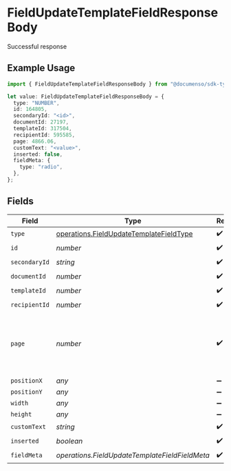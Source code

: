 # FieldUpdateTemplateFieldResponseBody

Successful response

## Example Usage

```typescript
import { FieldUpdateTemplateFieldResponseBody } from "@documenso/sdk-typescript/models/operations";

let value: FieldUpdateTemplateFieldResponseBody = {
  type: "NUMBER",
  id: 164805,
  secondaryId: "<id>",
  documentId: 27197,
  templateId: 317504,
  recipientId: 595585,
  page: 4866.06,
  customText: "<value>",
  inserted: false,
  fieldMeta: {
    type: "radio",
  },
};
```

## Fields

| Field                                                                                              | Type                                                                                               | Required                                                                                           | Description                                                                                        |
| -------------------------------------------------------------------------------------------------- | -------------------------------------------------------------------------------------------------- | -------------------------------------------------------------------------------------------------- | -------------------------------------------------------------------------------------------------- |
| `type`                                                                                             | [operations.FieldUpdateTemplateFieldType](../../models/operations/fieldupdatetemplatefieldtype.md) | :heavy_check_mark:                                                                                 | N/A                                                                                                |
| `id`                                                                                               | *number*                                                                                           | :heavy_check_mark:                                                                                 | N/A                                                                                                |
| `secondaryId`                                                                                      | *string*                                                                                           | :heavy_check_mark:                                                                                 | N/A                                                                                                |
| `documentId`                                                                                       | *number*                                                                                           | :heavy_check_mark:                                                                                 | N/A                                                                                                |
| `templateId`                                                                                       | *number*                                                                                           | :heavy_check_mark:                                                                                 | N/A                                                                                                |
| `recipientId`                                                                                      | *number*                                                                                           | :heavy_check_mark:                                                                                 | N/A                                                                                                |
| `page`                                                                                             | *number*                                                                                           | :heavy_check_mark:                                                                                 | The page number of the field on the document. Starts from 1.                                       |
| `positionX`                                                                                        | *any*                                                                                              | :heavy_minus_sign:                                                                                 | N/A                                                                                                |
| `positionY`                                                                                        | *any*                                                                                              | :heavy_minus_sign:                                                                                 | N/A                                                                                                |
| `width`                                                                                            | *any*                                                                                              | :heavy_minus_sign:                                                                                 | N/A                                                                                                |
| `height`                                                                                           | *any*                                                                                              | :heavy_minus_sign:                                                                                 | N/A                                                                                                |
| `customText`                                                                                       | *string*                                                                                           | :heavy_check_mark:                                                                                 | N/A                                                                                                |
| `inserted`                                                                                         | *boolean*                                                                                          | :heavy_check_mark:                                                                                 | N/A                                                                                                |
| `fieldMeta`                                                                                        | *operations.FieldUpdateTemplateFieldFieldMeta*                                                     | :heavy_check_mark:                                                                                 | N/A                                                                                                |